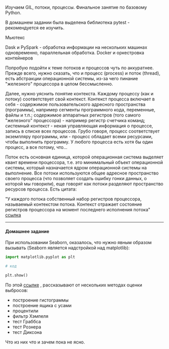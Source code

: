 Изучаем GIL, потоки, процессы. Финальное занятие по базовому Python.

В домашнем задании была выделена библиотека pytest - рекомендуется ее изучить.


Мьютекс

Dask и PySpark - обработка информации на нескольких машинах одновременно, параллельная обработка.
Docker и оркестровка контейнеров

Попробую подойти к теме потоков и процессов чуть по аккуратнее. Прежде всего, нужно сказать, что и процесс (process) и поток (thread), есть абстракции операционной системы, из-за чего пинание "железного" процессора в целом бессмысленно.

Далее, нужно уяснить понятие контекста. Каждому процессу (как и потоку) соответствует свой контекст. Контекст процесса включает в себя - содержимое пользовательского адресного пространства (программы), например сегменты программного кода, переменные, файлы и т.п.; содержимое аппаратных регистров (того самого "железного" процессора) - например регистр счетчика команд; системный контекст - некая управляющая информация о процессе, запись в списке всех процессов. Грубо говоря, процесс соответствует экземпляру программы, или - процесс обладает всеми ресурсами, чтобы выполнить программу. У любого процесса есть хотя бы один процесс, а все потому, что...

Поток есть основная единица, которой операционная система выделяет квант времени процессора, т.е. это минимальный объект операционной системы, который назначается ядром операционной системы на выполнение.  Все потоки используются общее адресное пространство своего процесса (что позволяет создать ошибку гонки данных, о которой мы говорили), еще говорят как потоки разделяют пространство ресурсов процесса. Есть цитата:

"У каждого потока собственный набор регистров процессора, называемый контекстом потока. Контекст отражает состояние регистров процессора на момент последнего исполнения потока" [ссылка](https://studfile.net/preview/3695994/page:25/)

---
#### Домашнее задание

При использовании Seaborn, оказалось, что нужно явным образом вызывать (Seaborn является надстройкой над matplotlib):

```python
import matplotlib.pyplot as plt  

# код

plt.show()
```


По этой [ссылке](https://leftjoin.ru/all/outliers-detection-in-python/) , рассказывают от нескольких методах оценки выбросов:
 - построение гистограммы
 - построение ящика с усами
 - процентили
 - фильтр Хэмпеля
 - тест Граббса
 - тест Рознера
 - тест Диксона

Что из них что и зачем пока не ясно.







